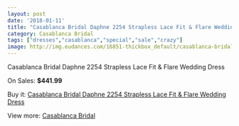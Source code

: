 ```yaml
---
layout: post
date: '2018-01-11'
title: "Casablanca Bridal Daphne 2254 Strapless Lace Fit & Flare Wedding Dress"
category: Casablanca Bridal
tags: ["dresses","casablanca","special","sale","crazy"]
image: http://img.eudances.com/16851-thickbox_default/casablanca-bridal-daphne-2254-strapless-lace-fit-flare-wedding-dress.jpg
---
```

Casablanca Bridal Daphne 2254 Strapless Lace Fit & Flare Wedding Dress

On Sales: **$441.99**
<a href="https://www.eudances.com/en/casablanca-bridal/4943-casablanca-bridal-daphne-2254-strapless-lace-fit-flare-wedding-dress.html"><amp-img layout="responsive" width="600" height="600" src="//img.eudances.com/16851-thickbox_default/casablanca-bridal-daphne-2254-strapless-lace-fit-flare-wedding-dress.jpg" alt="Casablanca Bridal Daphne 2254 Strapless Lace Fit & Flare Wedding Dress 0" /></a>
<a href="https://www.eudances.com/en/casablanca-bridal/4943-casablanca-bridal-daphne-2254-strapless-lace-fit-flare-wedding-dress.html"><amp-img layout="responsive" width="600" height="600" src="//img.eudances.com/16853-thickbox_default/casablanca-bridal-daphne-2254-strapless-lace-fit-flare-wedding-dress.jpg" alt="Casablanca Bridal Daphne 2254 Strapless Lace Fit & Flare Wedding Dress 1" /></a>
<a href="https://www.eudances.com/en/casablanca-bridal/4943-casablanca-bridal-daphne-2254-strapless-lace-fit-flare-wedding-dress.html"><amp-img layout="responsive" width="600" height="600" src="//img.eudances.com/16852-thickbox_default/casablanca-bridal-daphne-2254-strapless-lace-fit-flare-wedding-dress.jpg" alt="Casablanca Bridal Daphne 2254 Strapless Lace Fit & Flare Wedding Dress 2" /></a>

Buy it: [Casablanca Bridal Daphne 2254 Strapless Lace Fit & Flare Wedding Dress](https://www.eudances.com/en/casablanca-bridal/4943-casablanca-bridal-daphne-2254-strapless-lace-fit-flare-wedding-dress.html "Casablanca Bridal Daphne 2254 Strapless Lace Fit & Flare Wedding Dress")

View more: [Casablanca Bridal](https://www.eudances.com/en/4-casablanca-bridal "Casablanca Bridal")